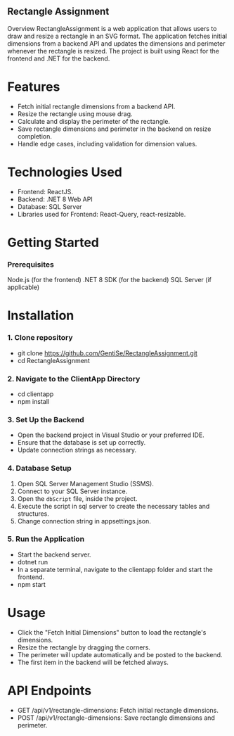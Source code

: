 ## Rectangle Assignment
Overview
RectangleAssignment is a web application that allows users to draw and resize a rectangle in an SVG format. The application fetches initial dimensions from a backend API and updates the dimensions and perimeter whenever the rectangle is resized. The project is built using React for the frontend and .NET for the backend.

# Features
- Fetch initial rectangle dimensions from a backend API.
- Resize the rectangle using mouse drag.
- Calculate and display the perimeter of the rectangle.
- Save rectangle dimensions and perimeter in the backend on resize completion.
- Handle edge cases, including validation for dimension values.

# Technologies Used
- Frontend: ReactJS.
- Backend: .NET 8 Web API
- Database: SQL Server
- Libraries used for Frontend: React-Query, react-resizable.

# Getting Started
### Prerequisites
Node.js (for the frontend)
.NET 8 SDK (for the backend)
SQL Server (if applicable)

# Installation
### 1. Clone repository
- git clone https://github.com/GentiSe/RectangleAssignment.git
- cd RectangleAssignment
### 2. Navigate to the ClientApp Directory
- cd clientapp
- npm install
### 3. Set Up the Backend
- Open the backend project in Visual Studio or your preferred IDE.
- Ensure that the database is set up correctly.
- Update connection strings as necessary.
### 4. Database Setup
1. Open SQL Server Management Studio (SSMS).
2. Connect to your SQL Server instance.
3. Open the `dbScript` file, inside the project.
4. Execute the script in sql server to create the necessary tables and structures.
5. Change connection string in appsettings.json.

 ### 5. Run the Application
- Start the backend server.
- dotnet run
- In a separate terminal, navigate to the clientapp folder and start the frontend.
- npm start

# Usage
- Click the "Fetch Initial Dimensions" button to load the rectangle's dimensions.
- Resize the rectangle by dragging the corners.
- The perimeter will update automatically and be posted to the backend.
- The first item in the backend will be fetched always.

# API Endpoints
- GET /api/v1/rectangle-dimensions: Fetch initial rectangle dimensions.
- POST /api/v1/rectangle-dimensions: Save rectangle dimensions and perimeter.
